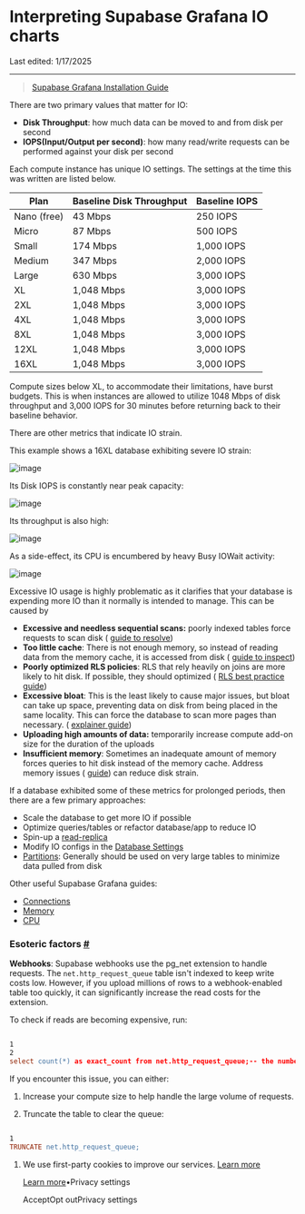 # Interpreting Supabase Grafana IO charts

Last edited: 1/17/2025

* * *

> [Supabase Grafana Installation Guide](https://supabase.com/docs/guides/platform/metrics#deploying-supabase-grafana)

There are two primary values that matter for IO:

- **Disk Throughput**: how much data can be moved to and from disk per second
- **IOPS(Input/Output per second)**: how many read/write requests can be performed against your disk per second

Each compute instance has unique IO settings. The settings at the time this was written are listed below.

| Plan | Baseline Disk Throughput | Baseline IOPS |
| --- | --- | --- |
| Nano (free) | 43 Mbps | 250 IOPS |
| Micro | 87 Mbps | 500 IOPS |
| Small | 174 Mbps | 1,000 IOPS |
| Medium | 347 Mbps | 2,000 IOPS |
| Large | 630 Mbps | 3,000 IOPS |
| XL | 1,048 Mbps | 3,000 IOPS |
| 2XL | 1,048 Mbps | 3,000 IOPS |
| 4XL | 1,048 Mbps | 3,000 IOPS |
| 8XL | 1,048 Mbps | 3,000 IOPS |
| 12XL | 1,048 Mbps | 3,000 IOPS |
| 16XL | 1,048 Mbps | 3,000 IOPS |

Compute sizes below XL, to accommodate their limitations, have burst budgets. This is when instances are allowed to utilize 1048 Mbps of disk throughput and 3,000 IOPS for 30 minutes before returning back to their baseline behavior.

There are other metrics that indicate IO strain.

This example shows a 16XL database exhibiting severe IO strain:

![image](https://supabase.com/docs/img/troubleshooting/9c6e0f9c-f842-463b-b214-1a9e31de3b2c.png)

Its Disk IOPS is constantly near peak capacity:

![image](https://supabase.com/docs/img/troubleshooting/ec5ed538-985b-411d-a0d7-be718b28d367.png)

Its throughput is also high:

![image](https://supabase.com/docs/img/troubleshooting/90cb6a70-fc67-4666-9217-6fa37cfacf82.png)

As a side-effect, its CPU is encumbered by heavy Busy IOWait activity:

![image](https://supabase.com/docs/img/troubleshooting/9b88a738-65d6-4be4-8fa0-bc3f13a9a408.png)

Excessive IO usage is highly problematic as it clarifies that your database is expending more IO than it normally is intended to manage. This can be caused by

- **Excessive and needless sequential scans:** poorly indexed tables force requests to scan disk ( [guide to resolve](https://github.com/orgs/supabase/discussions/22449))
- **Too little cache**: There is not enough memory, so instead of reading data from the memory cache, it is accessed from disk ( [guide to inspect](https://github.com/orgs/supabase/discussions/22449))
- **Poorly optimized RLS policies**: RLS that rely heavily on joins are more likely to hit disk. If possible, they should optimized ( [RLS best practice guide](https://supabase.com/docs/guides/database/postgres/row-level-security#rls-performance-recommendations))
- **Excessive bloat**: This is the least likely to cause major issues, but bloat can take up space, preventing data on disk from being placed in the same locality. This can force the database to scan more pages than necessary. ( [explainer guide](https://supabase.com/blog/postgres-bloat))
- **Uploading high amounts of data:** temporarily increase compute add-on size for the duration of the uploads
- **Insufficient memory**: Sometimes an inadequate amount of memory forces queries to hit disk instead of the memory cache. Address memory issues ( [guide](https://github.com/orgs/supabase/discussions/27021)) can reduce disk strain.

If a database exhibited some of these metrics for prolonged periods, then there are a few primary approaches:

- Scale the database to get more IO if possible
- Optimize queries/tables or refactor database/app to reduce IO
- Spin-up a [read-replica](https://supabase.com/dashboard/project/_/settings/infrastructure)
- Modify IO configs in the [Database Settings](https://supabase.com/dashboard/project/_/settings/database)
- [Partitions](https://supabase.com/docs/guides/database/partitions): Generally should be used on very large tables to minimize data pulled from disk

Other useful Supabase Grafana guides:

- [Connections](https://github.com/orgs/supabase/discussions/27141)
- [Memory](https://github.com/orgs/supabase/discussions/27021)
- [CPU](https://github.com/orgs/supabase/discussions/27022)

### Esoteric factors [\#](https://supabase.com/docs/guides/troubleshooting/interpreting-supabase-grafana-io-charts-MUynDR\#esoteric-factors)

**Webhooks**:
Supabase webhooks use the pg\_net extension to handle requests. The `net.http_request_queue` table isn't indexed to keep write costs low. However, if you upload millions of rows to a webhook-enabled table too quickly, it can significantly increase the read costs for the extension.

To check if reads are becoming expensive, run:

```flex

1
2
select count(*) as exact_count from net.http_request_queue;-- the number should be relatively low <20,000
```

If you encounter this issue, you can either:

1. Increase your compute size to help handle the large volume of requests.

2. Truncate the table to clear the queue:


```flex

1
TRUNCATE net.http_request_queue;
```

1. We use first-party cookies to improve our services. [Learn more](https://supabase.com/privacy#8-cookies-and-similar-technologies-used-on-our-european-services)



   [Learn more](https://supabase.com/privacy#8-cookies-and-similar-technologies-used-on-our-european-services)•Privacy settings





   AcceptOpt outPrivacy settings